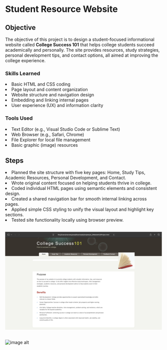 # Student Resource Website

## Objective

The objective of this project is to design a student-focused informational website called <strong>College Success 101</strong> that helps college students succeed academically and personally. The site provides resources, study strategies, personal development tips, and contact options, all aimed at improving the college experience.</p>


### Skills Learned

<li>Basic HTML and CSS coding
<li>Page layout and content organization
<li>Website structure and navigation design
<li>Embedding and linking internal pages
<li>User experience (UX) and information clarity

### Tools Used

<li>Text Editor (e.g., Visual Studio Code or Sublime Text)</li>
        <li>Web Browser (e.g., Safari, Chrome)</li>
        <li>File Explorer for local file management</li>
        <li>Basic graphic (image) resources</li>

## Steps

<li>Planned the site structure with five key pages: Home, Study Tips, Academic Resources, Personal Development, and Contact.</li>
        <li>Wrote original content focused on helping students thrive in college.</li>
        <li>Coded individual HTML pages using semantic elements and consistent design.</li>
        <li>Created a shared navigation bar for smooth internal linking across pages.</li>
        <li>Applied simple CSS styling to unify the visual layout and highlight key sections.</li>
        <li>Tested site functionality locally using browser preview.</li>



##
![image alt](https://github.com/Manveer119/Web-Page-Project/blob/e6840ca688d38114b7da95d24c44dedbe0326b19/web%20page%201.jpg)
##
![image alt]()



